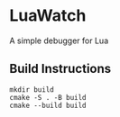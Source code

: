 # LuaWatch
A simple debugger for Lua


## Build Instructions

```
mkdir build
cmake -S . -B build
cmake --build build
```

